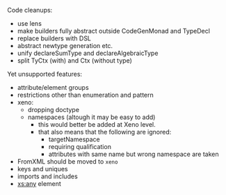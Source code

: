 Code cleanups:
* use lens
* make builders fully abstract outside CodeGenMonad and TypeDecl
* replace builders with DSL
* abstract newtype generation etc.
* unify declareSumType and declareAlgebraicType
* split TyCtx (with) and Ctx (without type)

Yet unsupported features:
* attribute/element groups
* restrictions other than enumeration and pattern
* xeno:
  - dropping doctype
  - namespaces (altough it may be easy to add)
    - this would better be added at Xeno level.
    - that also means that the following are ignored:
      * targetNamespace
      * requiring qualification
      * attributes with same name but wrong namespace are taken
* FromXML should be moved to `xeno`
* keys and uniques
* imports and includes
* <xs:any> element

